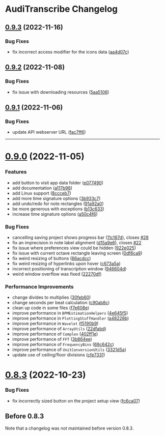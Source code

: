 # AudiTranscribe Changelog

## [0.9.3](https://github.com/AudiTranscribe/AudiTranscribe/compare/v0.9.2...v0.9.3) (2022-11-16)


### Bug Fixes

* fix incorrect access modifier for the icons data ([aa4d07c](https://github.com/AudiTranscribe/AudiTranscribe/commit/aa4d07cbe36bdaa14bda910112355f6380f6b590))

## [0.9.2](https://github.com/AudiTranscribe/AudiTranscribe/compare/v0.9.1...v0.9.2) (2022-11-08)


### Bug Fixes

* fix issue with downloading resources ([5aa5106](https://github.com/AudiTranscribe/AudiTranscribe/commit/5aa51068dc58971735ef1eef0db66b544bb88303))

## [0.9.1](https://github.com/AudiTranscribe/AudiTranscribe/compare/v0.9.0...v0.9.1) (2022-11-06)


### Bug Fixes

* update API webserver URL ([fac7ff6](https://github.com/AudiTranscribe/AudiTranscribe/commit/fac7ff60a0617adc2f97cba868c9d3895f94a133))

<hr>

# [0.9.0](https://github.com/AudiTranscribe/AudiTranscribe/compare/v0.8.3...v0.9.0) (2022-11-05)

### Features

* add button to visit app data folder ([e077490](https://github.com/AudiTranscribe/AudiTranscribe/commit/e0774907cff5a76eb670ebc0d47d292516c3dd1b))
* add documentation ([a117b98](https://github.com/AudiTranscribe/AudiTranscribe/commit/a117b9897867349604ef581af51fc5c5e9caf121))
* add Linux support ([8ccceb7](https://github.com/AudiTranscribe/AudiTranscribe/commit/8ccceb7a3426a213df73b6ffc69f58e92d3036fe))
* add more time signature options ([3b933c7](https://github.com/AudiTranscribe/AudiTranscribe/commit/3b933c7f518a4569f1dd24292d6c480c90f04033))
* add undo/redo for note rectangles ([91a92a0](https://github.com/AudiTranscribe/AudiTranscribe/commit/91a92a035a9c74aa9c1912619c93e7ba48603349))
* be more generous with exceptions ([b13c633](https://github.com/AudiTranscribe/AudiTranscribe/commit/b13c633734af25913d324751a71c2aac76107f16))
* increase time signature options ([a50c4f6](https://github.com/AudiTranscribe/AudiTranscribe/commit/a50c4f6cdaf541c8bb40f193f7e97d56b97f81ed))


### Bug Fixes

* cancelling saving project shows progress bar ([11c167d](https://github.com/AudiTranscribe/AudiTranscribe/commit/11c167de62ab0afc3af86825840a69fb39c997c2)), closes [#28](https://github.com/AudiTranscribe/AudiTranscribe/issues/28)
* fix an imprecision in note label alignment ([d15a9e6](https://github.com/AudiTranscribe/AudiTranscribe/commit/d15a9e6816659a5508ecd74bc6470b0cc101f90b)), closes [#22](https://github.com/AudiTranscribe/AudiTranscribe/issues/22)
* fix issue where preferences view could be hidden ([922e025](https://github.com/AudiTranscribe/AudiTranscribe/commit/922e02504a3a0c148c722ce3127b2fba560264c2))
* fix issue with current octave rectangle leaving screen ([0df6ca9](https://github.com/AudiTranscribe/AudiTranscribe/commit/0df6ca9d58c0ea593ec68920aa0877a6e63bdd94))
* fix weird resizing of buttons ([66acdcc](https://github.com/AudiTranscribe/AudiTranscribe/commit/66acdccd5fd25931d557eb7e031dbfe1ce6eb2fd))
* fix weird resizing of hyperlinks upon hover ([c673a5a](https://github.com/AudiTranscribe/AudiTranscribe/commit/c673a5adef003f3905b49e85adeb2d354d57334b))
* incorrect positioning of transcription window ([946604d](https://github.com/AudiTranscribe/AudiTranscribe/commit/946604d1d7f85e9a11564021416c042378ff9d69))
* weird window overflow was fixed ([22270df](https://github.com/AudiTranscribe/AudiTranscribe/commit/22270df7117d541cd4a84637f0faf2cfaf4b78b9))


### Performance Improvements

* change divides to multiplies ([30feb60](https://github.com/AudiTranscribe/AudiTranscribe/commit/30feb6047bac939134ff4c13d63a1fc6b4326adb))
* change seconds per beat calculation ([c90ab8c](https://github.com/AudiTranscribe/AudiTranscribe/commit/c90ab8ca41e92767e7ec20771c6a37fbf2385c3c))
* clean up code in some files ([f7e608e](https://github.com/AudiTranscribe/AudiTranscribe/commit/f7e608e1da33e81939fdcdbcc0359759b7f6efc2))
* improve performance in `BPMEstimationHelpers` ([4e645f5](https://github.com/AudiTranscribe/AudiTranscribe/commit/4e645f54295f7bb65d350960fe6f41d690af0d26))
* improve performance in `PlottingStuffHandler` ([a48228b](https://github.com/AudiTranscribe/AudiTranscribe/commit/a48228b25588000b7459b98f8ac4a7d7fb361d90))
* improve performance in `Wavelet` ([f5190b9](https://github.com/AudiTranscribe/AudiTranscribe/commit/f5190b9f4dc3869d8d38ce9a4924c25133509d5f))
* improve performance of `ArrayUtils` ([22dfabd](https://github.com/AudiTranscribe/AudiTranscribe/commit/22dfabd39dff47157e4a2d9cbc8de59b2e34dce5))
* improve performance of `Complex` ([402ff1e](https://github.com/AudiTranscribe/AudiTranscribe/commit/402ff1e3997c511b603a3ef69926b182d5baa384))
* improve performance of `FFT` ([3b864ee](https://github.com/AudiTranscribe/AudiTranscribe/commit/3b864ee91156a3a23318258a534574d14795c06d))
* improve performance of `FrequencyBins` ([69c642c](https://github.com/AudiTranscribe/AudiTranscribe/commit/69c642ca6ca3342db45034a2709d6151f46d1c35))
* improve performance of `UnitConversionUtils` ([3321d5a](https://github.com/AudiTranscribe/AudiTranscribe/commit/3321d5a3780ae73f3683ca326bfe5803e965e4a4))
* update use of ceiling/floor divisions ([cfe7331](https://github.com/AudiTranscribe/AudiTranscribe/commit/cfe7331d65125c901a7e39893d42db0be966a446))

# [0.8.3](https://github.com/AudiTranscribe/AudiTranscribe/compare/v0.8.2...v0.8.3) (2022-10-23)


### Bug Fixes

* fix incorrectly sized button on the project setup view ([fc6ca07](https://github.com/AudiTranscribe/AudiTranscribe/commit/fc6ca07f743684508658f9c03df209c7b07664e9))

## Before 0.8.3

Note that a changelog was not maintained before version 0.8.3.
